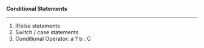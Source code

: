 **Conditional Statements**
***
1. if/else statements
2. Switch / case statements
3. Conditional Operator: a  ? b : C


